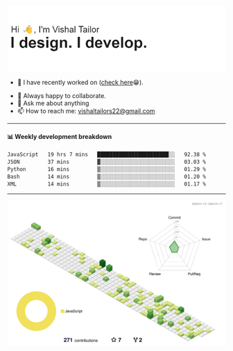 ![Hi, I'm Vishal Tailor. I design. I develop.](https://github.com/vishaltailors/vishaltailors/blob/main/header.png?raw=true)

- 🔭 I have recently worked on ([check here](https://vishaltailor.com)😁).
<!-- - 🎦 Currently watching: JavaScript: The Hard Parts By Will Sentance. -->
- 👯 Always happy to collaborate.
- 💬 Ask me about anything
- 📫 How to reach me: <a href="mailto:vishaltailors22@gmail.com">vishaltailors22@gmail.com</a>

<hr /> 
<h4>📊 Weekly development breakdown</h4>
<!--START_SECTION:waka-->

```txt
JavaScript   19 hrs 7 mins   ███████████████████████░░   92.38 %
JSON         37 mins         ▓░░░░░░░░░░░░░░░░░░░░░░░░   03.03 %
Python       16 mins         ▒░░░░░░░░░░░░░░░░░░░░░░░░   01.29 %
Bash         14 mins         ▒░░░░░░░░░░░░░░░░░░░░░░░░   01.20 %
XML          14 mins         ▒░░░░░░░░░░░░░░░░░░░░░░░░   01.17 %
```

<!--END_SECTION:waka-->
<hr /> 

![](./profile-3d-contrib/profile-green-animate.svg)
